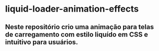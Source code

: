 # liquid-loader-animation-effects

## Neste repositório crio uma animação para telas de carregamento com estilo liquído em CSS e intuitivo para usuários.

